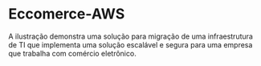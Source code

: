 # Eccomerce-AWS
A ilustração demonstra uma solução para migração de uma infraestrutura de TI que implementa uma solução escalável e segura para uma empresa que trabalha com comércio eletrônico.

